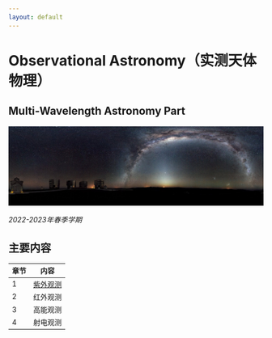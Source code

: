 ```yaml
---
layout: default
---
```


# Observational Astronomy（实测天体物理）
## Multi-Wavelength Astronomy Part

![](../image/obsastro.png)

*2022-2023年春季学期*

## 主要内容

章节 | 内容 
----|----
1   | [紫外观测](./ObsAstro/UV_Astro.md) 
2   | 红外观测 
3   | 高能观测 
4   | 射电观测 
